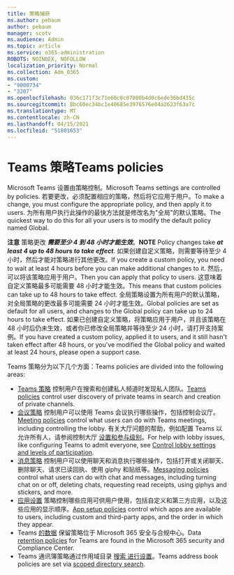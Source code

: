 ```yaml
---
title: 策略捕获
ms.author: pebaum
author: pebaum
manager: scotv
ms.audience: Admin
ms.topic: article
ms.service: o365-administration
ROBOTS: NOINDEX, NOFOLLOW
localization_priority: Normal
ms.collection: Adm_O365
ms.custom:
- "9000734"
- "3207"
ms.openlocfilehash: 036c171f3c71e60c8c07000b4d0c6ede36bd435c
ms.sourcegitcommit: 8bc60ec34bc1e40685e3976576e04a2623f63a7c
ms.translationtype: MT
ms.contentlocale: zh-CN
ms.lasthandoff: 04/15/2021
ms.locfileid: "51801653"
---
```

# <a name="teams-policies"></a><span data-ttu-id="7d55e-102">Teams 策略</span><span class="sxs-lookup"><span data-stu-id="7d55e-102">Teams policies</span></span>

<span data-ttu-id="7d55e-103">Microsoft Teams 设置由策略控制。</span><span class="sxs-lookup"><span data-stu-id="7d55e-103">Microsoft Teams settings are controlled by policies.</span></span> <span data-ttu-id="7d55e-104">若要更改，必须配置相应的策略，然后将它应用于用户。</span><span class="sxs-lookup"><span data-stu-id="7d55e-104">To make a change, you must configure the appropriate policy, and then apply it to users.</span></span> <span data-ttu-id="7d55e-105">为所有用户执行此操作的最快方法就是修改名为"全局"的默认策略。</span><span class="sxs-lookup"><span data-stu-id="7d55e-105">The quickest way to do this for all your users is to modify the default policy named Global.</span></span> 

<span data-ttu-id="7d55e-106">**注意** 策略更改 **_需要至少 4 到 48 小时才能生效_**。</span><span class="sxs-lookup"><span data-stu-id="7d55e-106">**NOTE** Policy changes take **_at least 4 up to 48 hours to take effect_**.</span></span> <span data-ttu-id="7d55e-107">如果创建自定义策略，则需要等待至少 4 小时，然后才能对策略进行其他更改。</span><span class="sxs-lookup"><span data-stu-id="7d55e-107">If you create a custom policy, you need to wait at least 4 hours before you can make additional changes to it.</span></span> <span data-ttu-id="7d55e-108">然后，可以将该策略应用于用户。</span><span class="sxs-lookup"><span data-stu-id="7d55e-108">Then you can apply that policy to users.</span></span> <span data-ttu-id="7d55e-109">这意味着自定义策略最多可能需要 48 小时才能生效。</span><span class="sxs-lookup"><span data-stu-id="7d55e-109">This means that custom policies can take up to 48 hours to take effect.</span></span> <span data-ttu-id="7d55e-110">全局策略设置为所有用户的默认策略，对全局策略的更改最多可能需要 24 小时才能生效。</span><span class="sxs-lookup"><span data-stu-id="7d55e-110">Global policies are set as default for all users, and changes to the Global policy can take up to 24 hours to take effect.</span></span> <span data-ttu-id="7d55e-111">如果已创建自定义策略，将策略应用于用户，并且该策略在 48 小时后仍未生效，或者你已修改全局策略并等待至少 24 小时，请打开支持案例。</span><span class="sxs-lookup"><span data-stu-id="7d55e-111">If you have created a custom policy, applied it to users, and it still hasn't taken effect after 48 hours, or you've modified the Global policy and waited at least 24 hours, please open a support case.</span></span>

<span data-ttu-id="7d55e-112">Teams 策略分为以下几个方面：</span><span class="sxs-lookup"><span data-stu-id="7d55e-112">Teams policies are divided into the following areas:</span></span>

- <span data-ttu-id="7d55e-113">[Teams 策略](https://docs.microsoft.com/MicrosoftTeams/teams-policies) 控制用户在搜索和创建私人频道时发现私人团队。</span><span class="sxs-lookup"><span data-stu-id="7d55e-113">[Teams policies](https://docs.microsoft.com/MicrosoftTeams/teams-policies) control user discovery of private teams in search and creation of private channels.</span></span>  
- <span data-ttu-id="7d55e-114">[会议策略](https://docs.microsoft.com/microsoftteams/meeting-policies-in-teams) 控制用户可以使用 Teams 会议执行哪些操作，包括控制会议厅。</span><span class="sxs-lookup"><span data-stu-id="7d55e-114">[Meeting policies](https://docs.microsoft.com/microsoftteams/meeting-policies-in-teams) control what users can do with Teams meetings, including controlling the lobby.</span></span> <span data-ttu-id="7d55e-115">有关大厅问题的帮助，例如配置 Teams 以允许所有人，请参阅控制大厅 [设置和参与级别](https://docs.microsoft.com/alchemyinsights/bypass-lobby)。</span><span class="sxs-lookup"><span data-stu-id="7d55e-115">For help with lobby issues, like configuring Teams to admit everyone, see [Control lobby settings and levels of participation](https://docs.microsoft.com/alchemyinsights/bypass-lobby).</span></span>
- <span data-ttu-id="7d55e-116">[消息策略](https://docs.microsoft.com/microsoftteams/messaging-policies-in-teams) 控制用户可以使用聊天和消息执行哪些操作，包括打开或关闭聊天、删除聊天、请求已读回执、使用 giphy 和贴纸等。</span><span class="sxs-lookup"><span data-stu-id="7d55e-116">[Messaging policies](https://docs.microsoft.com/microsoftteams/messaging-policies-in-teams) control what users can do with chat and messages, including turning chat on or off, deleting chats, requesting read receipts, using giphys and stickers, and more.</span></span>
- <span data-ttu-id="7d55e-117">[应用设置](https://docs.microsoft.com/MicrosoftTeams/teams-app-setup-policies) 策略控制哪些应用可供用户使用，包括自定义和第三方应用，以及这些应用的显示顺序。</span><span class="sxs-lookup"><span data-stu-id="7d55e-117">[App setup policies](https://docs.microsoft.com/MicrosoftTeams/teams-app-setup-policies) control which apps are available to users, including custom and third-party apps, and the order in which they appear.</span></span>  
- <span data-ttu-id="7d55e-118">Teams [的数据](https://docs.microsoft.com/microsoftteams/retention-policies) 保留策略位于 Microsoft 365 安全与合规中心。</span><span class="sxs-lookup"><span data-stu-id="7d55e-118">Data [retention policies](https://docs.microsoft.com/microsoftteams/retention-policies) for Teams are found in the Microsoft 365 security and Compliance Center.</span></span>
- <span data-ttu-id="7d55e-119">Teams 通讯簿策略通过作用域目录 [搜索 进行设置](https://docs.microsoft.com/MicrosoftTeams/teams-scoped-directory-search)。</span><span class="sxs-lookup"><span data-stu-id="7d55e-119">Teams address book policies are set via [scoped directory search](https://docs.microsoft.com/MicrosoftTeams/teams-scoped-directory-search).</span></span>